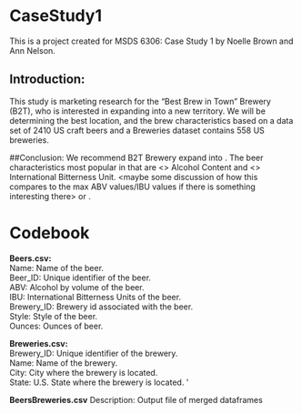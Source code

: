 # CaseStudy1
This is a project created for MSDS 6306: Case Study 1 by Noelle Brown and Ann Nelson.

## Introduction:
   This study is marketing research for the “Best Brew in Town” Brewery (B2T), who is interested in expanding into a new territory.  We will be determining the best location, and the brew characteristics based on a data set of 2410 US craft beers and a Breweries dataset contains 558 US breweries.

##Conclusion:
    We recommend B2T Brewery expand into <state>.  The beer characteristics most popular in that are <> Alcohol Content and <> International Bitterness Unit.  <maybe some discussion of how this compares to the max ABV values/IBU values if there is something interesting there> or <some discussion about the relationship between ABV and IBU>.


# Codebook

**Beers.csv:**  
Name: Name of the beer.  
Beer_ID: Unique identifier of the beer.  
ABV: Alcohol by volume of the beer.  
IBU: International Bitterness Units of the beer.  
Brewery_ID: Brewery id associated with the beer.  
Style: Style of the beer.  
Ounces: Ounces of beer.  

**Breweries.csv:**  
Brewery_ID: Unique identifier of the brewery.  
Name: Name of the brewery.  
City: City where the brewery is located.  
State: U.S. State where the brewery is located.  '

**BeersBreweries.csv**
Description: Output file of merged dataframes


